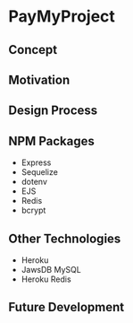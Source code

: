 # PayMyProject

## Concept


## Motivation


## Design Process


## NPM Packages
- Express
- Sequelize
- dotenv
- EJS
- Redis
- bcrypt

## Other Technologies
- Heroku
- JawsDB MySQL
- Heroku Redis

## Future Development
